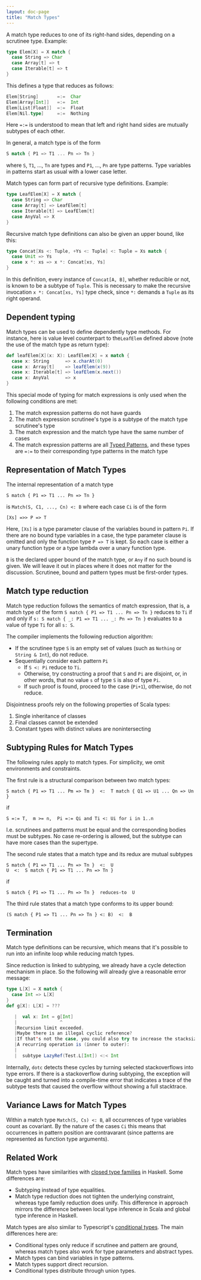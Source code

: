 ```yaml
---
layout: doc-page
title: "Match Types"
---
```


A match type reduces to one of its right-hand sides, depending on a scrutinee type. Example:

```scala
type Elem[X] = X match {
  case String => Char
  case Array[t] => t
  case Iterable[t] => t
}
```

This defines a type that reduces as follows:

```scala
Elem[String]       =:=  Char
Elem[Array[Int]]   =:=  Int
Elem[List[Float]]  =:=  Float
Elem[Nil.type]     =:=  Nothing
```

Here `=:=` is understood to mean that left and right hand sides are mutually subtypes of each other.

In general, a match type is of the form

```scala
S match { P1 => T1 ... Pn => Tn }
```

where `S`, `T1`, ..., `Tn` are types and `P1`, ..., `Pn` are type patterns. Type variables
in patterns start as usual with a lower case letter.

Match types can form part of recursive type definitions. Example:

```scala
type LeafElem[X] = X match {
  case String => Char
  case Array[t] => LeafElem[t]
  case Iterable[t] => LeafElem[t]
  case AnyVal => X
}
```

Recursive match type definitions can also be given an upper bound, like this:

```scala
type Concat[Xs <: Tuple, +Ys <: Tuple] <: Tuple = Xs match {
  case Unit => Ys
  case x *: xs => x *: Concat[xs, Ys]
}
```

In this definition, every instance of `Concat[A, B]`, whether reducible or not, is known to be a subtype of `Tuple`. This is necessary to make the recursive invocation `x *: Concat[xs, Ys]` type check, since `*:` demands a `Tuple` as its right operand.

## Dependent typing

Match types can be used to define dependently type methods. For instance, here is value level counterpart to the`LeafElem` defined above (note the use of the match type as return type):

```scala
def leafElem[X](x: X): LeafElem[X] = x match {
  case x: String      => x.charAt(0)
  case x: Array[t]    => leafElem(x(9))
  case x: Iterable[t] => leafElem(x.next())
  case x: AnyVal      => x
}
```

This special mode of typing for match expressions is only used when the following conditions are met:

1. The match expression patterns do not have guards
2. The match expression scrutinee's type is a subtype of the match type scrutinee's type
3. The match expression and the match type have the same number of cases
4. The match expression patterns are all [Typed Patterns](https://scala-lang.org/files/archive/spec/2.13/08-pattern-matching.html#typed-patterns), and these types are `=:=` to their corresponding type patterns in the match type

## Representation of Match Types

The internal representation of a match type
```
S match { P1 => T1 ... Pn => Tn }
```
is `Match(S, C1, ..., Cn) <: B` where each case `Ci` is of the form
```
[Xs] =>> P => T
```

Here, `[Xs]` is a type parameter clause of the variables bound in pattern `Pi`. If there are no bound type variables in a case, the type parameter clause is omitted and only the function type `P => T` is kept. So each case is either a unary function type or a type lambda over a unary function type.

`B` is the declared upper bound of the match type, or `Any` if no such bound is given.
We will leave it out in places where it does not matter for the discussion. Scrutinee, bound and pattern types must be first-order types.

## Match type reduction

Match type reduction follows the semantics of match expression, that is, a match type of the form `S match { P1 => T1 ... Pn => Tn }` reduces to `Ti` if and only if `s: S match { _: P1 => T1 ... _: Pn => Tn }` evaluates to a value of type `Ti` for all `s: S`.

The compiler implements the following reduction algorithm:

- If the scrutinee type `S` is an empty set of values (such as `Nothing` or `String & Int`), do not reduce.
- Sequentially consider each pattern `Pi`
    - If `S <: Pi` reduce to `Ti`.
    - Otherwise, try constructing a proof that `S` and `Pi` are disjoint, or, in other words, that no value `s` of type `S` is also of type `Pi`.
    - If such proof is found, proceed to the case (`Pi+1`), otherwise, do not reduce.

Disjointness proofs rely on the following properties of Scala types:

1. Single inheritance of classes
2. Final classes cannot be extended
3. Constant types with distinct values are nonintersecting


## Subtyping Rules for Match Types

The following rules apply to match types. For simplicity, we omit environments and constraints.

The first rule is a structural comparison between two match types:

```
S match { P1 => T1 ... Pm => Tm }  <:  T match { Q1 => U1 ... Qn => Un }
```

if

```
S =:= T,  m >= n,  Pi =:= Qi and Ti <: Ui for i in 1..n
```

I.e. scrutinees and patterns must be equal and the corresponding bodies must be subtypes. No case re-ordering is allowed, but the subtype can have more cases than the supertype.

The second rule states that a match type and its redux are mutual subtypes

```
S match { P1 => T1 ... Pn => Tn }  <:  U
U  <:  S match { P1 => T1 ... Pn => Tn }
```

if

```
S match { P1 => T1 ... Pn => Tn }  reduces-to  U
```

The third rule states that a match type conforms to its upper bound:

```
(S match { P1 => T1 ... Pn => Tn } <: B)  <:  B
```

## Termination

Match type definitions can be recursive, which means that it's possible to run
into an infinite loop while reducing match types.

Since reduction is linked to subtyping, we already have a cycle detection mechanism in place.
So the following will already give a reasonable error message:

```scala
type L[X] = X match {
  case Int => L[X]
}
def g[X]: L[X] = ???
```

```scala
   |  val x: Int = g[Int]
   |                ^
   |Recursion limit exceeded.
   |Maybe there is an illegal cyclic reference?
   |If that's not the case, you could also try to increase the stacksize using the -Xss JVM option.
   |A recurring operation is (inner to outer):
   |
   |  subtype LazyRef(Test.L[Int]) <:< Int
```

Internally, `dotc` detects these cycles by turning selected stackoverflows
into type errors. If there is a stackoverflow during subtyping, the exception
will be caught and turned into a compile-time error that indicates a trace of
the subtype tests that caused the overflow without showing a full stacktrace.

## Variance Laws for Match Types

Within a match type `Match(S, Cs) <: B`, all occurrences of type variables count as covariant. By the nature of the cases `Ci` this means that occurrences in pattern position are contravarant (since patterns are represented as function type arguments).

## Related Work

Match types have similarities with [closed type families](https://wiki.haskell.org/GHC/Type_families) in Haskell. Some differences are:

  - Subtyping instead of type equalities.
  - Match type reduction does not tighten the underlying constraint, whereas type family reduction does unify. This difference in approach mirrors the difference between local type inference in Scala and global type inference in Haskell.

Match types are also similar to Typescript's [conditional types](https://github.com/Microsoft/TypeScript/pull/21316). The main differences here are:

 - Conditional types only reduce if scrutinee and pattern are ground, whereas
   match types also work for type parameters and abstract types.
 - Match types can bind variables in type patterns.
 - Match types support direct recursion.
 - Conditional types distribute through union types.
